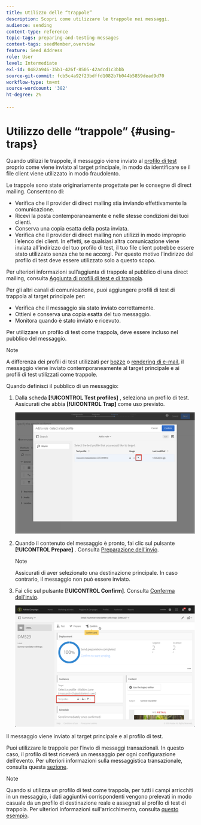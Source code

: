 ```yaml
---
title: Utilizzo delle “trappole”
description: Scopri come utilizzare le trappole nei messaggi.
audience: sending
content-type: reference
topic-tags: preparing-and-testing-messages
context-tags: seedMember,overview
feature: Seed Address
role: User
level: Intermediate
exl-id: 0482a946-35b1-426f-8505-42adcd1c3bbb
source-git-commit: fcb5c4a92f23bdffd1082b7b044b5859dead9d70
workflow-type: tm+mt
source-wordcount: '382'
ht-degree: 2%

---
```


# Utilizzo delle “trappole” {#using-traps}

Quando utilizzi le trappole, il messaggio viene inviato al [profilo di test](../../audiences/using/managing-test-profiles.md) proprio come viene inviato al target principale, in modo da identificare se il file client viene utilizzato in modo fraudolento.

Le trappole sono state originariamente progettate per le consegne di direct mailing. Consentono di:

* Verifica che il provider di direct mailing stia inviando effettivamente la comunicazione.
* Ricevi la posta contemporaneamente e nelle stesse condizioni dei tuoi clienti.
* Conserva una copia esatta della posta inviata.
* Verifica che il provider di direct mailing non utilizzi in modo improprio l’elenco dei client. In effetti, se qualsiasi altra comunicazione viene inviata all&#39;indirizzo del tuo profilo di test, il tuo file client potrebbe essere stato utilizzato senza che te ne accorgi. Per questo motivo l’indirizzo del profilo di test deve essere utilizzato solo a questo scopo.

Per ulteriori informazioni sull’aggiunta di trappole al pubblico di una direct mailing, consulta [Aggiunta di profili di test e di trappola](../../channels/using/defining-the-direct-mail-audience.md#adding-test-and-trap-profiles).

Per gli altri canali di comunicazione, puoi aggiungere profili di test di trappola al target principale per:

* Verifica che il messaggio sia stato inviato correttamente.
* Ottieni e conserva una copia esatta del tuo messaggio.
* Monitora quando è stato inviato e ricevuto.

Per utilizzare un profilo di test come trappola, deve essere incluso nel pubblico del messaggio.

>[!NOTE]
>
>A differenza dei profili di test utilizzati per [bozze](../../sending/using/sending-proofs.md) o [rendering di e-mail](../../sending/using/email-rendering.md), il messaggio viene inviato contemporaneamente al target principale e ai profili di test utilizzati come trappole.

Quando definisci il pubblico di un messaggio:

1. Dalla scheda **[!UICONTROL Test profiles]** , seleziona un profilo di test. Assicurati che abbia **[!UICONTROL Trap]** come uso previsto.

   ![](assets/trap_select.png)

1. Quando il contenuto del messaggio è pronto, fai clic sul pulsante **[!UICONTROL Prepare]** . Consulta [Preparazione dell&#39;invio](../../sending/using/preparing-the-send.md).
   >[!NOTE]
   >
   >Assicurati di aver selezionato una destinazione principale. In caso contrario, il messaggio non può essere inviato.

1. Fai clic sul pulsante **[!UICONTROL Confirm]**. Consulta [Conferma dell’invio](../../sending/using/confirming-the-send.md).

   ![](assets/trap_confirm.png)

Il messaggio viene inviato al target principale e al profilo di test.

Puoi utilizzare le trappole per l’invio di messaggi transazionali. In questo caso, il profilo di test riceverà un messaggio per ogni configurazione dell’evento. Per ulteriori informazioni sulla messaggistica transazionale, consulta questa [sezione](../../channels/using/getting-started-with-transactional-msg.md).

>[!NOTE]
>
>Quando si utilizza un profilo di test come trappola, per tutti i campi arricchiti in un messaggio, i dati aggiuntivi corrispondenti vengono prelevati in modo casuale da un profilo di destinazione reale e assegnati al profilo di test di trappola. Per ulteriori informazioni sull&#39;arricchimento, consulta [questo esempio](../../automating/using/enriching-profile-data-file.md).
